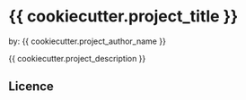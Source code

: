 # {{ cookiecutter.project_title }}

by: {{ cookiecutter.project_author_name }}

{{ cookiecutter.project_description }}

## Licence

